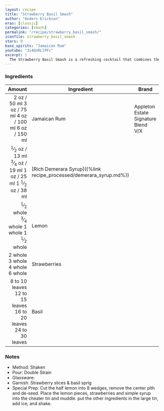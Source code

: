 ```yaml
---
layout: recipe
title: "Strawberry Basil Smash"
author: "Anders Erickson"
eras: [classic]
categories: [smash]
permalink: "/recipe/strawberry_basil_smash/"
iconfile: strawberry_basil_smash
stars: 0
base_spirits: "Jamaican Rum"
youtube: "3i4QnRLlPFc"
excerpt: |
  The Strawberry Basil Smash is a refreshing cocktail that combines the sweetness of strawberries with the herbaceousness of basil.
---
```


### Ingredients

|         Amount | Ingredient                                               | Brand                               |
| -------------: | -------------------------------------------------------- | ----------------------------------- |
|           <span class="onex active">2 oz  / 50 ml</span> <span class="onehalfx">3 oz  / 75 ml</span> <span class="twox">4 oz  / 100 ml</span> <span class="threex">6 oz  / 150 ml</span>| Jamaican Rum                                             | Appleton Estate Signature Blend V/X |
|         <span class="onex active"> <sup>1</sup>&frasl;<sub>2</sub> oz  / 13 ml</span> <span class="onehalfx"> <sup>3</sup>&frasl;<sub>4</sub> oz  / 19 ml</span> <span class="twox">1 oz  / 25 ml</span> <span class="threex">1 <sup>1</sup>&frasl;<sub>2</sub> oz  / 38 ml</span>| [Rich Demerara Syrup]({%link recipe_processed/demerara_syrup.md%}) |
|      <span class="onex active"> <sup>1</sup>&frasl;<sub>2</sub> whole </span> <span class="onehalfx"> <sup>3</sup>&frasl;<sub>4</sub> whole </span> <span class="twox">1 whole </span> <span class="threex">1 <sup>1</sup>&frasl;<sub>2</sub> whole </span>| Lemon                                                    |
|        <span class="onex active">2 whole </span> <span class="onehalfx">3 whole </span> <span class="twox">4 whole </span> <span class="threex">6 whole </span>| Strawberries                                             |
| <span class="onex active">8 to 10 leaves </span> <span class="onehalfx">12 to 15 leaves </span> <span class="twox">16 to 20 leaves </span> <span class="threex">24 to 30 leaves </span>| Basil                                                    |

### Notes

- Method: Shaken
- Pour: Double Strain
- Glassware:
- Garnish: Strawberry slices & basil sprig
- Special Prep: Cut the half lemon into 8 wedges, remove the center pith and de-seed. Place the lemon pieces, strawberries and simple syrup into the cheater tin and muddle. put the other ingredients in the large tin, add ice, and shake.

    
<script type="application/ld+json">
{
  "@context": "https://schema.org",
  "@type": "Recipe",
  "author": {
    "@type": "Person",
    "name": "{{ page.author }}"
    },
  "image": "{%- for page in page.categories limit: 1 %}{% assign cat = site.data.categories | where: "slug", page | first %}{{ site.url }}{{ site.baseurl}}/assets/images/category_{{cat.slug}}.svg{% endfor -%}",
  "description": "{{ page.excerpt | strip_html | replace: '"', "'" }}",
  "recipeIngredient": [
  "2 oz Jamaican Rum",
  "0.5 oz Rich Demerara Syrup",
  " 0.5 whole Lemon ",
  " 2 whole Strawberries",
  "8 to 10 leaves Basil "
    ],
  "name": "{{ page.title }}",
  "recipeInstructions": [
    {
      "@type": "HowToStep",
      "text": "- Method: Shaken"
    },
    {
      "@type": "HowToStep",
      "text": "- Pour: Double Strain"
    },
    {
      "@type": "HowToStep",
      "text": "- Glassware:"
    },
    {
      "@type": "HowToStep",
      "text": "- Garnish: Strawberry slices & basil sprig"
    },
    {
      "@type": "HowToStep",
      "text": "- Special Prep: Cut the half lemon into 8 wedges, remove the center pith and de-seed. Place the lemon pieces, strawberries and simple syrup into the cheater tin and muddle. put the other ingredients in the large tin, add ice, and shake."
    }
    ],
  "recipeYield": "1 cocktail",
  "recipeCategory": "cocktail",
  {%- if page.stars and site.data.ratings[page.iconfile].ratings -%}"aggregateRating": "{%- include stars_metadata.html %} out of 5",{%- endif -%}
  "recipeCuisine": "global",
  "prepTime": "PT20M",
  "cookTime": "PT15S",
  "keywords": "{{ page.title }}, cocktail, {{ page.eras }}, {%- include category_metadata.html -%}, {%- include spirits_metadata.html -%}"
}
</script>

    